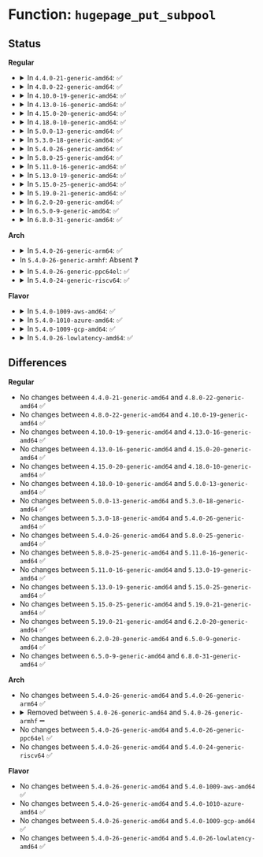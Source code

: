 # Function: <code>hugepage_put_subpool</code>

## Status
<b>Regular</b>
<ul>
<li>
<details>
<summary>In <code>4.4.0-21-generic-amd64</code>: ✅</summary>

```c
void hugepage_put_subpool(struct hugepage_subpool * spool)
```

```json
{
  "name": "hugepage_put_subpool",
  "collision_type": "Unique Global",
  "inline_type": "No",
  "funcs": [
    {
      "addr": 18446744071580795632,
      "name": "hugepage_put_subpool",
      "external": true,
      "loc": "mm/hugetlb.c:113",
      "file": "mm/hugetlb.c",
      "inline": "seen, unknown",
      "caller_inline": [],
      "caller_func": [
        "fs/hugetlbfs/inode.c:hugetlbfs_put_super"
      ]
    }
  ],
  "symbols": [
    {
      "addr": 18446744071580795632,
      "name": "hugepage_put_subpool",
      "section": ".text",
      "bind": "STB_GLOBAL",
      "size": 103
    }
  ]
}
```
</details>
</li>
<li>
<details>
<summary>In <code>4.8.0-22-generic-amd64</code>: ✅</summary>

```c
void hugepage_put_subpool(struct hugepage_subpool * spool)
```

```json
{
  "name": "hugepage_put_subpool",
  "collision_type": "Unique Global",
  "inline_type": "No",
  "funcs": [
    {
      "addr": 18446744071580919184,
      "name": "hugepage_put_subpool",
      "external": true,
      "loc": "mm/hugetlb.c:113",
      "file": "mm/hugetlb.c",
      "inline": "seen, unknown",
      "caller_inline": [],
      "caller_func": [
        "fs/hugetlbfs/inode.c:hugetlbfs_put_super"
      ]
    }
  ],
  "symbols": [
    {
      "addr": 18446744071580919184,
      "name": "hugepage_put_subpool",
      "section": ".text",
      "bind": "STB_GLOBAL",
      "size": 102
    }
  ]
}
```
</details>
</li>
<li>
<details>
<summary>In <code>4.10.0-19-generic-amd64</code>: ✅</summary>

```c
void hugepage_put_subpool(struct hugepage_subpool * spool)
```

```json
{
  "name": "hugepage_put_subpool",
  "collision_type": "Unique Global",
  "inline_type": "No",
  "funcs": [
    {
      "addr": 18446744071580987344,
      "name": "hugepage_put_subpool",
      "external": true,
      "loc": "mm/hugetlb.c:113",
      "file": "mm/hugetlb.c",
      "inline": "seen, unknown",
      "caller_inline": [],
      "caller_func": [
        "fs/hugetlbfs/inode.c:hugetlbfs_put_super"
      ]
    }
  ],
  "symbols": [
    {
      "addr": 18446744071580987344,
      "name": "hugepage_put_subpool",
      "section": ".text",
      "bind": "STB_GLOBAL",
      "size": 102
    }
  ]
}
```
</details>
</li>
<li>
<details>
<summary>In <code>4.13.0-16-generic-amd64</code>: ✅</summary>

```c
void hugepage_put_subpool(struct hugepage_subpool * spool)
```

```json
{
  "name": "hugepage_put_subpool",
  "collision_type": "Unique Global",
  "inline_type": "No",
  "funcs": [
    {
      "addr": 18446744071581033296,
      "name": "hugepage_put_subpool",
      "external": true,
      "loc": "mm/hugetlb.c:115",
      "file": "mm/hugetlb.c",
      "inline": "seen, unknown",
      "caller_inline": [],
      "caller_func": [
        "fs/hugetlbfs/inode.c:hugetlbfs_put_super"
      ]
    }
  ],
  "symbols": [
    {
      "addr": 18446744071581033296,
      "name": "hugepage_put_subpool",
      "section": ".text",
      "bind": "STB_GLOBAL",
      "size": 101
    }
  ]
}
```
</details>
</li>
<li>
<details>
<summary>In <code>4.15.0-20-generic-amd64</code>: ✅</summary>

```c
void hugepage_put_subpool(struct hugepage_subpool * spool)
```

```json
{
  "name": "hugepage_put_subpool",
  "collision_type": "Unique Global",
  "inline_type": "No",
  "funcs": [
    {
      "addr": 18446744071581143040,
      "name": "hugepage_put_subpool",
      "external": true,
      "loc": "mm/hugetlb.c:116",
      "file": "mm/hugetlb.c",
      "inline": "seen, unknown",
      "caller_inline": [],
      "caller_func": [
        "fs/hugetlbfs/inode.c:hugetlbfs_put_super"
      ]
    }
  ],
  "symbols": [
    {
      "addr": 18446744071581143040,
      "name": "hugepage_put_subpool",
      "section": ".text",
      "bind": "STB_GLOBAL",
      "size": 101
    }
  ]
}
```
</details>
</li>
<li>
<details>
<summary>In <code>4.18.0-10-generic-amd64</code>: ✅</summary>

```c
void hugepage_put_subpool(struct hugepage_subpool * spool)
```

```json
{
  "name": "hugepage_put_subpool",
  "collision_type": "Unique Global",
  "inline_type": "No",
  "funcs": [
    {
      "addr": 18446744071581286112,
      "name": "hugepage_put_subpool",
      "external": true,
      "loc": "mm/hugetlb.c:115",
      "file": "mm/hugetlb.c",
      "inline": "seen, unknown",
      "caller_inline": [],
      "caller_func": [
        "fs/hugetlbfs/inode.c:hugetlbfs_put_super"
      ]
    }
  ],
  "symbols": [
    {
      "addr": 18446744071581286112,
      "name": "hugepage_put_subpool",
      "section": ".text",
      "bind": "STB_GLOBAL",
      "size": 101
    }
  ]
}
```
</details>
</li>
<li>
<details>
<summary>In <code>5.0.0-13-generic-amd64</code>: ✅</summary>

```c
void hugepage_put_subpool(struct hugepage_subpool * spool)
```

```json
{
  "name": "hugepage_put_subpool",
  "collision_type": "Unique Global",
  "inline_type": "No",
  "funcs": [
    {
      "addr": 18446744071581369024,
      "name": "hugepage_put_subpool",
      "external": true,
      "loc": "mm/hugetlb.c:115",
      "file": "mm/hugetlb.c",
      "inline": "seen, unknown",
      "caller_inline": [],
      "caller_func": [
        "fs/hugetlbfs/inode.c:hugetlbfs_put_super"
      ]
    }
  ],
  "symbols": [
    {
      "addr": 18446744071581369024,
      "name": "hugepage_put_subpool",
      "section": ".text",
      "bind": "STB_GLOBAL",
      "size": 101
    }
  ]
}
```
</details>
</li>
<li>
<details>
<summary>In <code>5.3.0-18-generic-amd64</code>: ✅</summary>

```c
void hugepage_put_subpool(struct hugepage_subpool * spool)
```

```json
{
  "name": "hugepage_put_subpool",
  "collision_type": "Unique Global",
  "inline_type": "No",
  "funcs": [
    {
      "addr": 18446744071581480352,
      "name": "hugepage_put_subpool",
      "external": true,
      "loc": "mm/hugetlb.c:117",
      "file": "mm/hugetlb.c",
      "inline": "seen, unknown",
      "caller_inline": [],
      "caller_func": [
        "fs/hugetlbfs/inode.c:hugetlbfs_put_super"
      ]
    }
  ],
  "symbols": [
    {
      "addr": 18446744071581480352,
      "name": "hugepage_put_subpool",
      "section": ".text",
      "bind": "STB_GLOBAL",
      "size": 108
    }
  ]
}
```
</details>
</li>
<li>
<details>
<summary>In <code>5.4.0-26-generic-amd64</code>: ✅</summary>

```c
void hugepage_put_subpool(struct hugepage_subpool * spool)
```

```json
{
  "name": "hugepage_put_subpool",
  "collision_type": "Unique Global",
  "inline_type": "No",
  "funcs": [
    {
      "addr": 18446744071581544768,
      "name": "hugepage_put_subpool",
      "external": true,
      "loc": "mm/hugetlb.c:118",
      "file": "mm/hugetlb.c",
      "inline": "seen, unknown",
      "caller_inline": [],
      "caller_func": [
        "fs/hugetlbfs/inode.c:hugetlbfs_put_super"
      ]
    }
  ],
  "symbols": [
    {
      "addr": 18446744071581544768,
      "name": "hugepage_put_subpool",
      "section": ".text",
      "bind": "STB_GLOBAL",
      "size": 108
    }
  ]
}
```
</details>
</li>
<li>
<details>
<summary>In <code>5.8.0-25-generic-amd64</code>: ✅</summary>

```c
void hugepage_put_subpool(struct hugepage_subpool * spool)
```

```json
{
  "name": "hugepage_put_subpool",
  "collision_type": "Unique Global",
  "inline_type": "No",
  "funcs": [
    {
      "addr": 18446744071581754128,
      "name": "hugepage_put_subpool",
      "external": true,
      "loc": "mm/hugetlb.c:124",
      "file": "mm/hugetlb.c",
      "inline": "seen, unknown",
      "caller_inline": [],
      "caller_func": [
        "fs/hugetlbfs/inode.c:hugetlbfs_put_super"
      ]
    }
  ],
  "symbols": [
    {
      "addr": 18446744071581754128,
      "name": "hugepage_put_subpool",
      "section": ".text",
      "bind": "STB_GLOBAL",
      "size": 110
    }
  ]
}
```
</details>
</li>
<li>
<details>
<summary>In <code>5.11.0-16-generic-amd64</code>: ✅</summary>

```c
void hugepage_put_subpool(struct hugepage_subpool * spool)
```

```json
{
  "name": "hugepage_put_subpool",
  "collision_type": "Unique Global",
  "inline_type": "No",
  "funcs": [
    {
      "addr": 18446744071581802240,
      "name": "hugepage_put_subpool",
      "external": true,
      "loc": "mm/hugetlb.c:141",
      "file": "mm/hugetlb.c",
      "inline": "seen, unknown",
      "caller_inline": [],
      "caller_func": [
        "fs/hugetlbfs/inode.c:hugetlbfs_put_super"
      ]
    }
  ],
  "symbols": [
    {
      "addr": 18446744071581802240,
      "name": "hugepage_put_subpool",
      "section": ".text",
      "bind": "STB_GLOBAL",
      "size": 110
    }
  ]
}
```
</details>
</li>
<li>
<details>
<summary>In <code>5.13.0-19-generic-amd64</code>: ✅</summary>

```c
void hugepage_put_subpool(struct hugepage_subpool * spool)
```

```json
{
  "name": "hugepage_put_subpool",
  "collision_type": "Unique Global",
  "inline_type": "No",
  "funcs": [
    {
      "addr": 18446744071581829152,
      "name": "hugepage_put_subpool",
      "external": true,
      "loc": "mm/hugetlb.c:136",
      "file": "mm/hugetlb.c",
      "inline": "seen, unknown",
      "caller_inline": [],
      "caller_func": [
        "fs/hugetlbfs/inode.c:hugetlbfs_put_super"
      ]
    }
  ],
  "symbols": [
    {
      "addr": 18446744071581829152,
      "name": "hugepage_put_subpool",
      "section": ".text",
      "bind": "STB_GLOBAL",
      "size": 151
    }
  ]
}
```
</details>
</li>
<li>
<details>
<summary>In <code>5.15.0-25-generic-amd64</code>: ✅</summary>

```c
void hugepage_put_subpool(struct hugepage_subpool * spool)
```

```json
{
  "name": "hugepage_put_subpool",
  "collision_type": "Unique Global",
  "inline_type": "No",
  "funcs": [
    {
      "addr": 18446744071582119920,
      "name": "hugepage_put_subpool",
      "external": true,
      "loc": "mm/hugetlb.c:138",
      "file": "mm/hugetlb.c",
      "inline": "seen, unknown",
      "caller_inline": [],
      "caller_func": [
        "fs/hugetlbfs/inode.c:hugetlbfs_put_super"
      ]
    }
  ],
  "symbols": [
    {
      "addr": 18446744071582119920,
      "name": "hugepage_put_subpool",
      "section": ".text",
      "bind": "STB_GLOBAL",
      "size": 151
    }
  ]
}
```
</details>
</li>
<li>
<details>
<summary>In <code>5.19.0-21-generic-amd64</code>: ✅</summary>

```c
void hugepage_put_subpool(struct hugepage_subpool * spool)
```

```json
{
  "name": "hugepage_put_subpool",
  "collision_type": "Unique Global",
  "inline_type": "No",
  "funcs": [
    {
      "addr": 18446744071582564992,
      "name": "hugepage_put_subpool",
      "external": true,
      "loc": "mm/hugetlb.c:152",
      "file": "mm/hugetlb.c",
      "inline": "seen, unknown",
      "caller_inline": [],
      "caller_func": [
        "fs/hugetlbfs/inode.c:hugetlbfs_put_super"
      ]
    }
  ],
  "symbols": [
    {
      "addr": 18446744071582564992,
      "name": "hugepage_put_subpool",
      "section": ".text",
      "bind": "STB_GLOBAL",
      "size": 153
    }
  ]
}
```
</details>
</li>
<li>
<details>
<summary>In <code>6.2.0-20-generic-amd64</code>: ✅</summary>

```c
void hugepage_put_subpool(struct hugepage_subpool * spool)
```

```json
{
  "name": "hugepage_put_subpool",
  "collision_type": "Unique Global",
  "inline_type": "No",
  "funcs": [
    {
      "addr": 18446744071583079264,
      "name": "hugepage_put_subpool",
      "external": true,
      "loc": "mm/hugetlb.c:152",
      "file": "mm/hugetlb.c",
      "inline": "seen, unknown",
      "caller_inline": [],
      "caller_func": [
        "fs/hugetlbfs/inode.c:hugetlbfs_put_super"
      ]
    }
  ],
  "symbols": [
    {
      "addr": 18446744071583079264,
      "name": "hugepage_put_subpool",
      "section": ".text",
      "bind": "STB_GLOBAL",
      "size": 153
    }
  ]
}
```
</details>
</li>
<li>
<details>
<summary>In <code>6.5.0-9-generic-amd64</code>: ✅</summary>

```c
void hugepage_put_subpool(struct hugepage_subpool * spool)
```

```json
{
  "name": "hugepage_put_subpool",
  "collision_type": "Unique Global",
  "inline_type": "No",
  "funcs": [
    {
      "addr": 18446744071583289808,
      "name": "hugepage_put_subpool",
      "external": true,
      "loc": "mm/hugetlb.c:152",
      "file": "mm/hugetlb.c",
      "inline": "seen, unknown",
      "caller_inline": [],
      "caller_func": [
        "fs/hugetlbfs/inode.c:hugetlbfs_put_super"
      ]
    }
  ],
  "symbols": [
    {
      "addr": 18446744071583289808,
      "name": "hugepage_put_subpool",
      "section": ".text",
      "bind": "STB_GLOBAL",
      "size": 153
    }
  ]
}
```
</details>
</li>
<li>
<details>
<summary>In <code>6.8.0-31-generic-amd64</code>: ✅</summary>

```c
void hugepage_put_subpool(struct hugepage_subpool * spool)
```

```json
{
  "name": "hugepage_put_subpool",
  "collision_type": "Unique Global",
  "inline_type": "No",
  "funcs": [
    {
      "addr": 18446744071583529344,
      "name": "hugepage_put_subpool",
      "external": true,
      "loc": "mm/hugetlb.c:154",
      "file": "mm/hugetlb.c",
      "inline": "seen, unknown",
      "caller_inline": [],
      "caller_func": [
        "fs/hugetlbfs/inode.c:hugetlbfs_put_super"
      ]
    }
  ],
  "symbols": [
    {
      "addr": 18446744071583529344,
      "name": "hugepage_put_subpool",
      "section": ".text",
      "bind": "STB_GLOBAL",
      "size": 153
    }
  ]
}
```
</details>
</li>
</ul>
<b>Arch</b>
<ul>
<li>
<details>
<summary>In <code>5.4.0-26-generic-arm64</code>: ✅</summary>

```c
void hugepage_put_subpool(struct hugepage_subpool * spool)
```

```json
{
  "name": "hugepage_put_subpool",
  "collision_type": "Unique Global",
  "inline_type": "No",
  "funcs": [
    {
      "addr": 18446603336492977760,
      "name": "hugepage_put_subpool",
      "external": true,
      "loc": "mm/hugetlb.c:118",
      "file": "mm/hugetlb.c",
      "inline": "seen, unknown",
      "caller_inline": [],
      "caller_func": [
        "fs/hugetlbfs/inode.c:hugetlbfs_put_super"
      ]
    }
  ],
  "symbols": [
    {
      "addr": 18446603336492977760,
      "name": "hugepage_put_subpool",
      "section": ".text",
      "bind": "STB_GLOBAL",
      "size": 200
    }
  ]
}
```
</details>
</li>
<li>
In <code>5.4.0-26-generic-armhf</code>: Absent ❓
</li>
<li>
<details>
<summary>In <code>5.4.0-26-generic-ppc64el</code>: ✅</summary>

```c
void hugepage_put_subpool(struct hugepage_subpool * spool)
```

```json
{
  "name": "hugepage_put_subpool",
  "collision_type": "Unique Global",
  "inline_type": "No",
  "funcs": [
    {
      "addr": 13835058055286397536,
      "name": "hugepage_put_subpool",
      "external": true,
      "loc": "mm/hugetlb.c:118",
      "file": "mm/hugetlb.c",
      "inline": "seen, unknown",
      "caller_inline": [],
      "caller_func": [
        "fs/hugetlbfs/inode.c:hugetlbfs_put_super"
      ]
    }
  ],
  "symbols": [
    {
      "addr": 13835058055286397536,
      "name": "hugepage_put_subpool",
      "section": ".text",
      "bind": "STB_GLOBAL",
      "size": 224
    }
  ]
}
```
</details>
</li>
<li>
<details>
<summary>In <code>5.4.0-24-generic-riscv64</code>: ✅</summary>

```c
void hugepage_put_subpool(struct hugepage_subpool * spool)
```

```json
{
  "name": "hugepage_put_subpool",
  "collision_type": "Unique Global",
  "inline_type": "No",
  "funcs": [
    {
      "addr": 18446743936272883836,
      "name": "hugepage_put_subpool",
      "external": true,
      "loc": "mm/hugetlb.c:118",
      "file": "mm/hugetlb.c",
      "inline": "seen, unknown",
      "caller_inline": [],
      "caller_func": [
        "fs/hugetlbfs/inode.c:hugetlbfs_put_super"
      ]
    }
  ],
  "symbols": [
    {
      "addr": 18446743936272883836,
      "name": "hugepage_put_subpool",
      "section": ".text",
      "bind": "STB_GLOBAL",
      "size": 162
    }
  ]
}
```
</details>
</li>
</ul>
<b>Flavor</b>
<ul>
<li>
<details>
<summary>In <code>5.4.0-1009-aws-amd64</code>: ✅</summary>

```c
void hugepage_put_subpool(struct hugepage_subpool * spool)
```

```json
{
  "name": "hugepage_put_subpool",
  "collision_type": "Unique Global",
  "inline_type": "No",
  "funcs": [
    {
      "addr": 18446744071581513504,
      "name": "hugepage_put_subpool",
      "external": true,
      "loc": "mm/hugetlb.c:118",
      "file": "mm/hugetlb.c",
      "inline": "seen, unknown",
      "caller_inline": [],
      "caller_func": [
        "fs/hugetlbfs/inode.c:hugetlbfs_put_super"
      ]
    }
  ],
  "symbols": [
    {
      "addr": 18446744071581513504,
      "name": "hugepage_put_subpool",
      "section": ".text",
      "bind": "STB_GLOBAL",
      "size": 108
    }
  ]
}
```
</details>
</li>
<li>
<details>
<summary>In <code>5.4.0-1010-azure-amd64</code>: ✅</summary>

```c
void hugepage_put_subpool(struct hugepage_subpool * spool)
```

```json
{
  "name": "hugepage_put_subpool",
  "collision_type": "Unique Global",
  "inline_type": "No",
  "funcs": [
    {
      "addr": 18446744071581455696,
      "name": "hugepage_put_subpool",
      "external": true,
      "loc": "mm/hugetlb.c:118",
      "file": "mm/hugetlb.c",
      "inline": "seen, unknown",
      "caller_inline": [],
      "caller_func": [
        "fs/hugetlbfs/inode.c:hugetlbfs_put_super"
      ]
    }
  ],
  "symbols": [
    {
      "addr": 18446744071581455696,
      "name": "hugepage_put_subpool",
      "section": ".text",
      "bind": "STB_GLOBAL",
      "size": 108
    }
  ]
}
```
</details>
</li>
<li>
<details>
<summary>In <code>5.4.0-1009-gcp-amd64</code>: ✅</summary>

```c
void hugepage_put_subpool(struct hugepage_subpool * spool)
```

```json
{
  "name": "hugepage_put_subpool",
  "collision_type": "Unique Global",
  "inline_type": "No",
  "funcs": [
    {
      "addr": 18446744071581504816,
      "name": "hugepage_put_subpool",
      "external": true,
      "loc": "mm/hugetlb.c:118",
      "file": "mm/hugetlb.c",
      "inline": "seen, unknown",
      "caller_inline": [],
      "caller_func": [
        "fs/hugetlbfs/inode.c:hugetlbfs_put_super"
      ]
    }
  ],
  "symbols": [
    {
      "addr": 18446744071581504816,
      "name": "hugepage_put_subpool",
      "section": ".text",
      "bind": "STB_GLOBAL",
      "size": 108
    }
  ]
}
```
</details>
</li>
<li>
<details>
<summary>In <code>5.4.0-26-lowlatency-amd64</code>: ✅</summary>

```c
void hugepage_put_subpool(struct hugepage_subpool * spool)
```

```json
{
  "name": "hugepage_put_subpool",
  "collision_type": "Unique Global",
  "inline_type": "No",
  "funcs": [
    {
      "addr": 18446744071581569808,
      "name": "hugepage_put_subpool",
      "external": true,
      "loc": "mm/hugetlb.c:118",
      "file": "mm/hugetlb.c",
      "inline": "seen, unknown",
      "caller_inline": [],
      "caller_func": [
        "fs/hugetlbfs/inode.c:hugetlbfs_put_super"
      ]
    }
  ],
  "symbols": [
    {
      "addr": 18446744071581569808,
      "name": "hugepage_put_subpool",
      "section": ".text",
      "bind": "STB_GLOBAL",
      "size": 106
    }
  ]
}
```
</details>
</li>
</ul>

## Differences
<b>Regular</b>
<ul>
<li>
No changes between <code>4.4.0-21-generic-amd64</code> and <code>4.8.0-22-generic-amd64</code> ✅
</li>
<li>
No changes between <code>4.8.0-22-generic-amd64</code> and <code>4.10.0-19-generic-amd64</code> ✅
</li>
<li>
No changes between <code>4.10.0-19-generic-amd64</code> and <code>4.13.0-16-generic-amd64</code> ✅
</li>
<li>
No changes between <code>4.13.0-16-generic-amd64</code> and <code>4.15.0-20-generic-amd64</code> ✅
</li>
<li>
No changes between <code>4.15.0-20-generic-amd64</code> and <code>4.18.0-10-generic-amd64</code> ✅
</li>
<li>
No changes between <code>4.18.0-10-generic-amd64</code> and <code>5.0.0-13-generic-amd64</code> ✅
</li>
<li>
No changes between <code>5.0.0-13-generic-amd64</code> and <code>5.3.0-18-generic-amd64</code> ✅
</li>
<li>
No changes between <code>5.3.0-18-generic-amd64</code> and <code>5.4.0-26-generic-amd64</code> ✅
</li>
<li>
No changes between <code>5.4.0-26-generic-amd64</code> and <code>5.8.0-25-generic-amd64</code> ✅
</li>
<li>
No changes between <code>5.8.0-25-generic-amd64</code> and <code>5.11.0-16-generic-amd64</code> ✅
</li>
<li>
No changes between <code>5.11.0-16-generic-amd64</code> and <code>5.13.0-19-generic-amd64</code> ✅
</li>
<li>
No changes between <code>5.13.0-19-generic-amd64</code> and <code>5.15.0-25-generic-amd64</code> ✅
</li>
<li>
No changes between <code>5.15.0-25-generic-amd64</code> and <code>5.19.0-21-generic-amd64</code> ✅
</li>
<li>
No changes between <code>5.19.0-21-generic-amd64</code> and <code>6.2.0-20-generic-amd64</code> ✅
</li>
<li>
No changes between <code>6.2.0-20-generic-amd64</code> and <code>6.5.0-9-generic-amd64</code> ✅
</li>
<li>
No changes between <code>6.5.0-9-generic-amd64</code> and <code>6.8.0-31-generic-amd64</code> ✅
</li>
</ul>
<b>Arch</b>
<ul>
<li>
No changes between <code>5.4.0-26-generic-amd64</code> and <code>5.4.0-26-generic-arm64</code> ✅
</li>
<li>
<details>
<summary>Removed between <code>5.4.0-26-generic-amd64</code> and <code>5.4.0-26-generic-armhf</code> ➖</summary>

```c
void hugepage_put_subpool(struct hugepage_subpool * spool)
```
</details>
</li>
<li>
No changes between <code>5.4.0-26-generic-amd64</code> and <code>5.4.0-26-generic-ppc64el</code> ✅
</li>
<li>
No changes between <code>5.4.0-26-generic-amd64</code> and <code>5.4.0-24-generic-riscv64</code> ✅
</li>
</ul>
<b>Flavor</b>
<ul>
<li>
No changes between <code>5.4.0-26-generic-amd64</code> and <code>5.4.0-1009-aws-amd64</code> ✅
</li>
<li>
No changes between <code>5.4.0-26-generic-amd64</code> and <code>5.4.0-1010-azure-amd64</code> ✅
</li>
<li>
No changes between <code>5.4.0-26-generic-amd64</code> and <code>5.4.0-1009-gcp-amd64</code> ✅
</li>
<li>
No changes between <code>5.4.0-26-generic-amd64</code> and <code>5.4.0-26-lowlatency-amd64</code> ✅
</li>
</ul>
